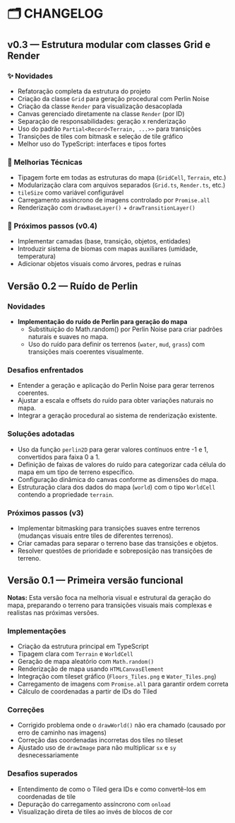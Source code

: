 # 🗂 CHANGELOG

## v0.3 — Estrutura modular com classes Grid e Render

### ✨ Novidades
- Refatoração completa da estrutura do projeto
- Criação da classe `Grid` para geração procedural com Perlin Noise
- Criação da classe `Render` para visualização desacoplada
- Canvas gerenciado diretamente na classe `Render` (por ID)
- Separação de responsabilidades: geração x renderização
- Uso do padrão `Partial<Record<Terrain, ...>>` para transições
- Transições de tiles com bitmask e seleção de tile gráfico
- Melhor uso do TypeScript: interfaces e tipos fortes

### 🔧 Melhorias Técnicas
- Tipagem forte em todas as estruturas do mapa (`GridCell`, `Terrain`, etc.)
- Modularização clara com arquivos separados (`Grid.ts`, `Render.ts`, etc.)
- `tileSize` como variável configurável
- Carregamento assíncrono de imagens controlado por `Promise.all`
- Renderização com `drawBaseLayer()` + `drawTransitionLayer()`

### 🧭 Próximos passos (v0.4)
- Implementar camadas (base, transição, objetos, entidades)
- Introduzir sistema de biomas com mapas auxiliares (umidade, temperatura)
- Adicionar objetos visuais como árvores, pedras e ruínas

## Versão 0.2 — Ruído de Perlin

### Novidades
- **Implementação do ruído de Perlin para geração do mapa**
  - Substituição do Math.random() por Perlin Noise para criar padrões naturais e suaves no mapa.
  - Uso do ruído para definir os terrenos (`water`, `mud`, `grass`) com transições mais coerentes visualmente.

### Desafios enfrentados
- Entender a geração e aplicação do Perlin Noise para gerar terrenos coerentes.
- Ajustar a escala e offsets do ruído para obter variações naturais no mapa.
- Integrar a geração procedural ao sistema de renderização existente.

### Soluções adotadas
- Uso da função `perlin2D` para gerar valores contínuos entre -1 e 1, convertidos para faixa 0 a 1.
- Definição de faixas de valores do ruído para categorizar cada célula do mapa em um tipo de terreno específico.
- Configuração dinâmica do canvas conforme as dimensões do mapa.
- Estruturação clara dos dados do mapa (`world`) com o tipo `WorldCell` contendo a propriedade `terrain`.

### Próximos passos (v3)
- Implementar bitmasking para transições suaves entre terrenos (mudanças visuais entre tiles de diferentes terrenos).
- Criar camadas para separar o terreno base das transições e objetos.
- Resolver questões de prioridade e sobreposição nas transições de terreno.


## Versão 0.1 — Primeira versão funcional

**Notas:**
Esta versão foca na melhoria visual e estrutural da geração do mapa, preparando o terreno para transições visuais mais complexas e realistas nas próximas versões.

### Implementações
- Criação da estrutura principal em TypeScript
- Tipagem clara com `Terrain` e `WorldCell`
- Geração de mapa aleatório com `Math.random()`
- Renderização de mapa usando `HTMLCanvasElement`
- Integração com tileset gráfico (`Floors_Tiles.png` e `Water_Tiles.png`)
- Carregamento de imagens com `Promise.all` para garantir ordem correta
- Cálculo de coordenadas a partir de IDs do Tiled

### Correções
- Corrigido problema onde o `drawWorld()` não era chamado (causado por erro de caminho nas imagens)
- Correção das coordenadas incorretas dos tiles no tileset
- Ajustado uso de `drawImage` para não multiplicar `sx` e `sy` desnecessariamente

### Desafios superados
- Entendimento de como o Tiled gera IDs e como convertê-los em coordenadas de tile
- Depuração do carregamento assíncrono com `onload`
- Visualização direta de tiles ao invés de blocos de cor
